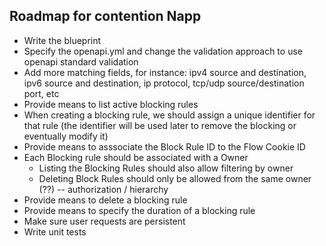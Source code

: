 ## Roadmap for contention Napp

- Write the blueprint
- Specify the openapi.yml and change the validation approach to use openapi standard validation
- Add more matching fields, for instance: ipv4 source and destination, ipv6 source and destination, ip protocol, tcp/udp source/destination port, etc
- Provide means to list active blocking rules
- When creating a blocking rule, we should assign a unique identifier for that rule (the identifier will be used later to remove the blocking or eventually modify it)
- Provide means to asssociate the Block Rule ID to the Flow Cookie ID
- Each Blocking rule should be associated with a Owner
  - Listing the Blocking Rules should also allow filtering by owner
  - Deleting Block Rules should only be allowed from the same owner (??) -- authorization / hierarchy
- Provide means to delete a blocking rule
- Provide means to specify the duration of a blocking rule
- Make sure user requests are persistent
- Write unit tests
